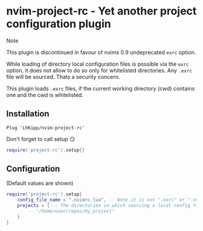 # nvim-project-rc - Yet another project configuration plugin 

> [!NOTE]
> This plugin is discontinued in favour of nvims 0.9 undeprecated `exrc` option.

While loading of directory local configuration files is possible via the `exrc` option, it does not allow to do so only for whitelisted directories. Any `.exrc` file will be sourced. Thats a security concern.

This plugin loads `.exrc` files, if the current working directory (cwd) contains one and the cwd is whitelisted.

## Installation

```vim
Plug 'LhKipp/nvim-project-rc'
```

Don't forget to call setup :smirk:
```lua
require('project-rc').setup{}
```

## Configuration
(Default values are shown)
```lua
require('project-rc').setup{
    config_file_name = ".nvimrc.lua", -- Note it is not ".exrc" or ".nvimrc" by default
    projects = { -- The directories in which sourcing a local config file is allowed
        -- "/home/user/repos/my_project"
    } 
}
```
